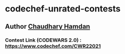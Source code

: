 # codechef-unrated-contests
## Author <a href="https://chaudharyhamdan.me/">Chaudhary Hamdan </a>
<h3>Contest Link (CODEWARS 2.0) : <a href="https://www.codechef.com/CWR22021">https://www.codechef.com/CWR22021</a></h3>
